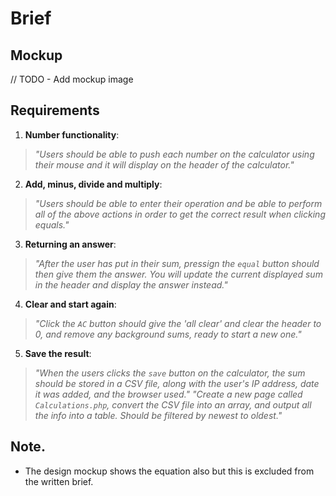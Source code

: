 # Brief

## Mockup
// TODO - Add mockup image
<!-- ![Calculator Mockup]('/calculator-mockup.png') -->

## Requirements

1. **Number functionality**:

> *"Users should be able to push each number on the calculator using their mouse and it will display on the header of the calculator."*

2. **Add, minus, divide and multiply**:

> *"Users should be able to enter their operation and be able to perform all of the above actions in order to get the correct result when clicking equals."*

3. **Returning an answer**:

> *"After the user has put in their sum, pressign the `equal` button should then give them the answer. You will update the current displayed sum in the header and display the answer instead."*

4. **Clear and start again**:

> *"Click the `AC` button should give the 'all clear' and clear the header to 0, and remove any background sums, ready to start a new one."*

5. **Save the result**:

> *"When the users clicks the `save` button on the calculator, the sum should be stored in a CSV file, along with the user's IP address, date it was added, and the browser used."*
> *"Create a new page called `Calculations.php`, convert the CSV file into an array, and output all the info into a table. Should be filtered by newest to oldest."*

## Note.
* The design mockup shows the equation also but this is excluded from the written brief.